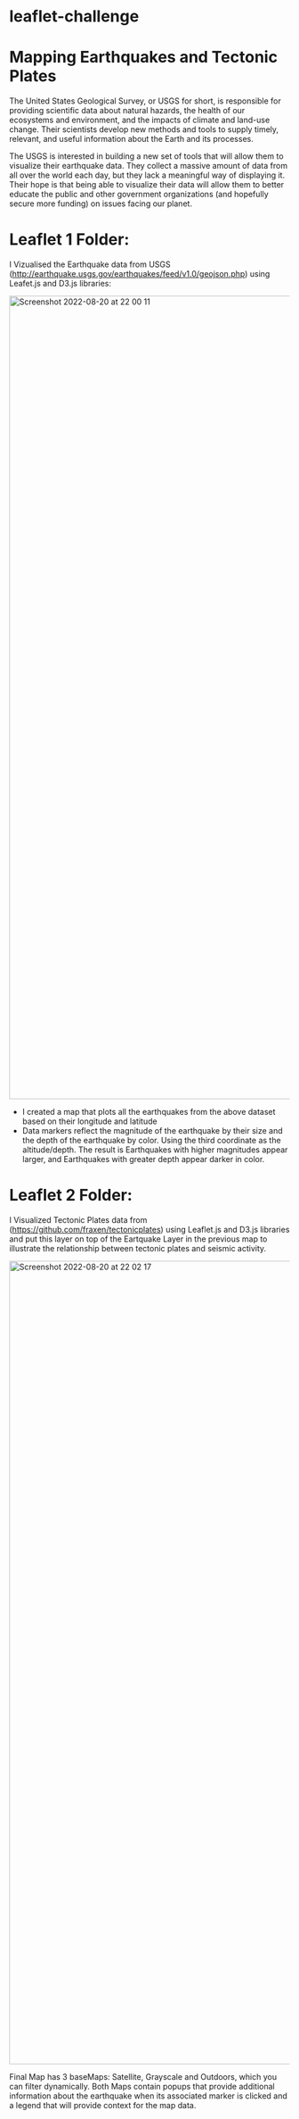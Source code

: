 # leaflet-challenge

# Mapping Earthquakes and Tectonic Plates

The United States Geological Survey, or USGS for short, is responsible for providing scientific data about natural hazards, the health of our ecosystems and environment, and the impacts of climate and land-use change. Their scientists develop new methods and tools to supply timely, relevant, and useful information about the Earth and its processes.

The USGS is interested in building a new set of tools that will allow them to visualize their earthquake data. They collect a massive amount of data from all over the world each day, but they lack a meaningful way of displaying it. Their hope is that being able to visualize their data will allow them to better educate the public and other government organizations (and hopefully secure more funding) on issues facing our planet.


# Leaflet 1 Folder: 

I Vizualised the Earthquake data from USGS (http://earthquake.usgs.gov/earthquakes/feed/v1.0/geojson.php) using Leafet.js and D3.js libraries:

<img width="1440" alt="Screenshot 2022-08-20 at 22 00 11" src="https://user-images.githubusercontent.com/67019030/185766111-642cb700-3706-4e71-a1e2-af137af03ff2.png">
  
  * I created a map that plots all the earthquakes from the above dataset based on their longitude and latitude
  * Data markers reflect the magnitude of the earthquake by their size and the depth of the earthquake by color. Using the third coordinate as the altitude/depth. The result is Earthquakes with higher magnitudes appear larger, and Earthquakes with greater depth appear darker in color.

# Leaflet 2 Folder:  

I Visualized Tectonic Plates data from (https://github.com/fraxen/tectonicplates) using Leaflet.js and D3.js libraries and put this layer on top of the Eartquake Layer in the previous map to illustrate the relationship between tectonic plates and seismic activity.

<img width="1440" alt="Screenshot 2022-08-20 at 22 02 17" src="https://user-images.githubusercontent.com/67019030/185766140-dc05d506-3812-4e2d-ab1e-127ecda813da.png">

Final Map has 3 baseMaps: Satellite, Grayscale and Outdoors, which you can filter dynamically.
Both Maps contain popups that provide additional information about the earthquake when its associated marker is clicked and a legend that will provide context for the map data.